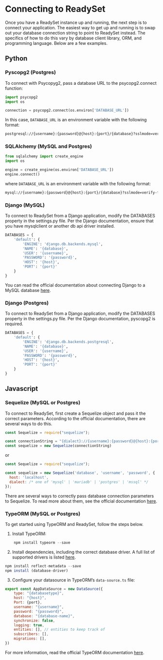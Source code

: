 # Connecting to ReadySet

Once you have a ReadySet instance up and running, the next step is to connect your application. The easiest way to get up and
running is to swap out your database connection string to point to ReadySet instead. The specifics of how to do this vary by
database client library, ORM, and programming language. Below are a few examples.


## Python

### Pyscopg2 (Postgres)

To connect with Psycopyg2, pass a database URL to the psycopg2.connect function:

```python
import psycopg2
import os

connection = psycopg2.connect(os.environ['DATABASE_URL'])
```

In this case, `DATABASE_URL` is an environment variable with the following format:

```sh
postgresql://{username}:{password}@{host}:{port}/{database}?sslmode=verify-full&sslrootcert={root-cert}
```

### SQLAlchemy (MySQL and Postgres)

```python
from sqlalchemy import create_engine
import os

engine = create_engine(os.environ['DATABASE_URL'])
engine.connect()
```

where `DATABASE_URL` is an environment variable with the following format:

```sh
mysql://{username}:{password}@{host}:{port}/{database}?sslmode=verify-full&sslrootcert={root-cert}
```

### Django (MySQL)
To connect to ReadySet from a Django application, modify the DATABASES property in the settings.py file. Per the Django documentation, ensure that you have mysqlclient or another db api driver installed.

```python
DATABASES = {
    'default': {
        'ENGINE': 'django.db.backends.mysql',
        'NAME': '{database}',
        'USER': '{username}',
        'PASSWORD': '{password}',
        'HOST': '{host}',
        'PORT': '{port}'
    }
}

```

You can read the official documentation about connecting Django to a MySQL database [here](https://docs.djangoproject.com/en/4.0/ref/databases/#connecting-to-the-database).

### Django (Postgres)

To connect to ReadySet from a Django application, modify the DATABASES property in the settings.py file. Per the Django documentation, pyscopg2 is required.

```python
DATABASES = {
    'default': {
        'ENGINE': 'django.db.backends.postgresql',
        'NAME': '{database}',
        'USER': '{username}',
        'PASSWORD': '{password}',
        'HOST': '{host}',
        'PORT': '{port}'
    }
}

```


## Javascript

### Sequelize (MySQL or Postgres)

To connect to ReadySet, first create a Sequelize object and pass it the correct parameters. According to the official documentation, there are several ways to do this.

```js
const Sequelize = require("sequelize");

const connectionString = "{dialect}://{username}:{password}@{host}:{port}/{database}"
const sequelize = new Sequelize(connectionString)
```

or

```js
const Sequelize = require("sequelize");

const sequelize = new Sequelize('database', 'username', 'password', {
  host: 'localhost',
  dialect: /* one of 'mysql' | 'mariadb' | 'postgres' | 'mssql' */
});
```

There are several ways to correctly pass database connection parameters to Sequelize. To read more about them, see the official documentation [here](https://sequelize.org/).


### TypeORM (MySQL or Postgres)
To get started using TypeORM and ReadySet, follow the steps below.

1) Install TypeORM:

```javascript
    npm install typeorm --save
```

2) Install dependencies, including the correct database driver. A full list of supported drivers is listed [here](https://typeorm.io/#installation).

```js
npm install reflect-metadata --save
npm install (database-driver)
```

3) Configure your datasource in TypeORM’s `data-source.ts` file:

```js
export const AppDataSource = new DataSource({
    type: "{databasetype}",
    host: "{host}",
    Port: {port},
    username: "{username}",
    password: "{password}",
    database: "{database-name}",
    synchronize: false,
    logging: true,
    entities: [], // entities to keep track of
    subscribers: [],
    migrations: [],
})
```

For more information, read the official TypeORM documentation [here](https://typeorm.io/).
